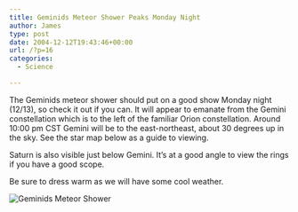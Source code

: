 ```yaml
---
title: Geminids Meteor Shower Peaks Monday Night
author: James
type: post
date: 2004-12-12T19:43:46+00:00
url: /?p=16
categories:
  - Science

---
```

The Geminids meteor shower should put on a good show Monday night (12/13), so check it out if you can. It will appear to emanate from the Gemini constellation which is to the left of the familiar Orion constellation. Around 10:00 pm CST Gemini will be to the east-northeast, about 30 degrees up in the sky. See the star map below as a guide to viewing.

Saturn is also visible just below Gemini. It&#8217;s at a good angle to view the rings if you have a good scope.

Be sure to dress warm as we will have some cool weather.

![Geminids Meteor Shower][1]

 [1]: images/geminids.gif